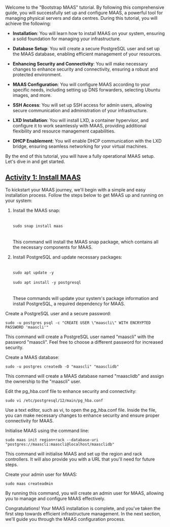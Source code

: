 <!-- "Bootstrap MAAS" -->
Welcome to the "Bootstrap MAAS" tutorial.  By following this comprehensive guide, you will successfully set up and configure MAAS, a powerful tool for managing physical servers and data centres. During this tutorial, you will achieve the following:

- **Installation**: You will learn how to install MAAS on your system, ensuring a solid foundation for managing your infrastructure.

- **Database Setup**: You will create a secure PostgreSQL user and set up the MAAS database, enabling efficient management of your resources.

- **Enhancing Security and Connectivity**: You will make necessary changes to enhance security and connectivity, ensuring a robust and protected environment.

- **MAAS Configuration**: You will configure MAAS according to your specific needs, including setting up DNS forwarders, selecting Ubuntu images, and more.

- **SSH Access**: You will set up SSH access for admin users, allowing secure communication and administration of your infrastructure.

- **LXD Installation**: You will install LXD, a container hypervisor, and configure it to work seamlessly with MAAS, providing additional flexibility and resource management capabilities.

- **DHCP Enablement**: You will enable DHCP communication with the LXD bridge, ensuring seamless networking for your virtual machines.

By the end of this tutorial, you will have a fully operational MAAS setup.  Let's dive in and get started.

<a href="#heading--Activity-1-Install-MAAS"><h2 id="heading--Activity-1-Install-MAAS">Activity 1: Install MAAS</h2></a>

To kickstart your MAAS journey, we'll begin with a simple and easy installation process. Follow the steps below to get MAAS up and running on your system:

1. Install the MAAS snap:<br><br>  
`sudo snap install maas`<br><br>  
This command will install the MAAS snap package, which contains all the necessary components for MAAS.

2. Install PostgreSQL and update necessary packages:<br><br>  
`sudo apt update -y`<br>  
`sudo apt install -y postgresql`<br><br>  
These commands will update your system's package information and install PostgreSQL, a required dependency for MAAS.

Create a PostgreSQL user and a secure password:

```nohighlight
sudo -u postgres psql -c "CREATE USER \"maascli\" WITH ENCRYPTED PASSWORD 'maascli'"
```

This command will create a PostgreSQL user named "maascli" with the password "maascli". Feel free to choose a different password for increased security.

Create a MAAS database:

```nohighlight
sudo -u postgres createdb -O "maascli" "maasclidb"
```

This command will create a MAAS database named "maasclidb" and assign the ownership to the "maascli" user.

Edit the pg_hba.conf file to enhance security and connectivity:

```nohighlight
sudo vi /etc/postgresql/12/main/pg_hba.conf
```

Use a text editor, such as vi, to open the pg_hba.conf file. Inside the file, you can make necessary changes to enhance security and ensure proper connectivity for MAAS.

Initialise MAAS using the command line:

```nohighlight
sudo maas init region+rack --database-uri "postgres://maascli:maascli@localhost/maasclidb"
```

This command will initialise MAAS and set up the region and rack controllers. It will also provide you with a URL that you'll need for future steps.

Create your admin user for MAAS:

```nohighlight
sudo maas createadmin
```

By running this command, you will create an admin user for MAAS, allowing you to manage and configure MAAS effectively.

Congratulations! Your MAAS installation is complete, and you've taken the first step towards efficient infrastructure management. In the next section, we'll guide you through the MAAS configuration process.

